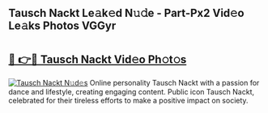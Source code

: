 ## Tausch Nackt Le𝚊k𝚎d N𝚞𝚍e - Part-Px2 Vid𝚎o Le𝚊ks Photos VGGyr

# <h2><a href="http://fb7h73.evod.top/?m=Tausch+Nackt">🔗 👉🔴 Tausch Nackt Vid𝚎o Ph𝚘t𝚘s</a></h2>

[![Tausch Nackt N𝚞d𝚎s](https://i.imgur.com/8V9OHl7.gif)](http://fb7h73.evod.top/?m=Tausch+Nackt)
Online personality Tausch Nackt with a passion for dance and lifestyle, creating engaging content. Public icon Tausch Nackt, celebrated for their tireless efforts to make a positive impact on society. 
